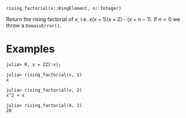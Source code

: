 ```
rising_factorial(x::RingElement, n::Integer)
```

Return the rising factorial of $x$, i.e. $x(x + 1)(x + 2)\cdots (x + n - 1)$. If $n < 0$ we throw a `DomainError()`.

# Examples

```jldoctest
julia> R, x = ZZ[:x];

julia> rising_factorial(x, 1)
x

julia> rising_factorial(x, 2)
x^2 + x

julia> rising_factorial(4, 2)
20
```
